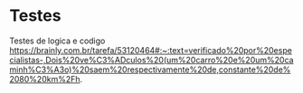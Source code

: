 # Testes
Testes de logica e codigo
https://brainly.com.br/tarefa/53120464#:~:text=verificado%20por%20especialistas-,Dois%20ve%C3%ADculos%20(um%20carro%20e%20um%20caminh%C3%A3o)%20saem%20respectivamente%20de,constante%20de%2080%20km%2Fh.

